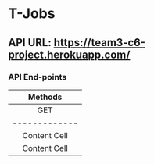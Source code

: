 # T-Jobs
## API URL: https://team3-c6-project.herokuapp.com/  
### API End-points

| Methods |
|                         :---: |
| GET |
| ------------- | ------------- |
| Content Cell  | Content Cell  |
| Content Cell  | Content Cell  |

